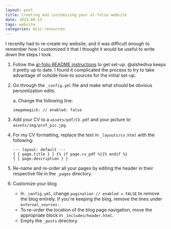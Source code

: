 ```yaml
---
layout: post
title: Creating and customizing your al-folio website
date: 2023-09-13
tags: website
categories: misc-resources
---
```


I recently had to re-create my website, and it was difficult enough to remember how I customized it that I thought it would be useful to write down the steps I took.


1. Follow the [al-folio README instructions](https://github.com/alshedivat/al-folio) to get set-up. @alshediva keeps it pretty up to date. I found it complicated the process to try to take advantage of outside how-to sources for the initial set-up. 

2. Go through the `_config.yml` file and make what should be obvious personlization edits.

   a. Change the following line:

   ```
   imagemagick: // enabled: false
   ```

3. Add your CV to a `assets/pdf/CV.pdf` and your picture to `assets/img/prof_pic.jpg`.

4. For my CV formatting, replace the text in `_layouts/cv.html` with the following:

   ```
   --- layout: default ---
   { { page.title } } {% if page.cv_pdf %}{% endif %}
   { { page.description } }
   ```

5. Re-name and re-order all your pages by editing the header in their respective file in the `_pages` directory.

6. Customize your blog

   - In `_config.yml`, change `pagination // enabled = FALSE` to remove the blog entirely. If you're keeping the blog, remove the lines under `external_sources:`.
   - To re-order the location of the blog page navigation, move the appropriate block in `_includes/header.html`.
   - Empty the `_posts` directory.